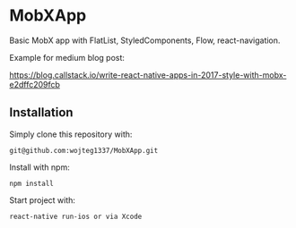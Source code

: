 # MobXApp
Basic MobX app with FlatList, StyledComponents, Flow, react-navigation.

Example for medium blog post: 

https://blog.callstack.io/write-react-native-apps-in-2017-style-with-mobx-e2dffc209fcb

## Installation

Simply clone this repository with:

```
git@github.com:wojteg1337/MobXApp.git
```

Install with npm:

```
npm install
```

Start project with:
```
react-native run-ios or via Xcode
```
